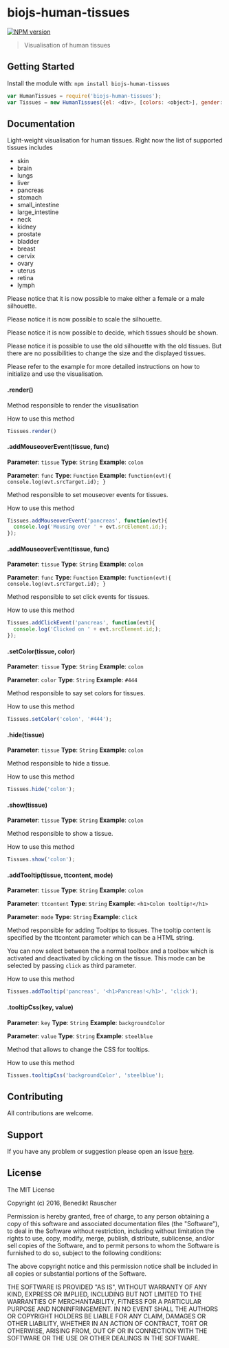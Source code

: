 # biojs-human-tissues

[![NPM version](http://img.shields.io/npm/v/biojs-human-tissues.svg)](https://www.npmjs.org/package/biojs-human-tissues)

> Visualisation of human tissues

## Getting Started
Install the module with: `npm install biojs-human-tissues`

```javascript
var HumanTissues = require('biojs-human-tissues');
var Tissues = new HumanTissues({el: <div>, [colors: <object>], gender: string, width: string, tissuesShown: StringArray})
```

## Documentation

Light-weight visualisation for human tissues. Right now the list of supported tissues includes

* skin
* brain
* lungs
* liver
* pancreas
* stomach
* small_intestine
* large_intestine
* neck
* kidney
* prostate
* bladder
* breast
* cervix
* ovary
* uterus
* retina
* lymph

Please notice that it is now possible to make either a female or a male silhouette.

Please notice it is now possible to scale the silhouette.

Please notice it is now possible to decide, which tissues should be shown.

Please notice it is possible to use the old silhouette with the old tissues. But there are no possibilities to change the size and the displayed tissues.

Please refer to the example for more detailed instructions on how to initialize and use the visualisation.

#### .render()

Method responsible to render the visualisation

How to use this method

```javascript
Tissues.render()
```

#### .addMouseoverEvent(tissue, func)

**Parameter**: `tissue`
**Type**: `String`
**Example**: `colon`

**Parameter**: `func`
**Type**: `Function`
**Example**: `function(evt){ console.log(evt.srcTarget.id); }`

Method responsible to set mouseover events for tissues.

How to use this method

```javascript
Tissues.addMouseoverEvent('pancreas', function(evt){
  console.log('Mousing over ' + evt.srcElement.id;);
});
```

#### .addMouseoverEvent(tissue, func)

**Parameter**: `tissue`
**Type**: `String`
**Example**: `colon`

**Parameter**: `func`
**Type**: `Function`
**Example**: `function(evt){ console.log(evt.srcTarget.id); }`

Method responsible to set click events for tissues.

How to use this method

```javascript
Tissues.addClickEvent('pancreas', function(evt){
  console.log('Clicked on ' + evt.srcElement.id;);
});
```

#### .setColor(tissue, color)

**Parameter**: `tissue`
**Type**: `String`
**Example**: `colon`

**Parameter**: `color`
**Type**: `String`
**Example**: `#444`

Method responsible to say set colors for tissues.

How to use this method

```javascript
Tissues.setColor('colon', '#444');
```

#### .hide(tissue)

**Parameter**: `tissue`
**Type**: `String`
**Example**: `colon`

Method responsible to hide a tissue.

How to use this method

```javascript
Tissues.hide('colon');
```

#### .show(tissue)

**Parameter**: `tissue`
**Type**: `String`
**Example**: `colon`

Method responsible to show a tissue.

How to use this method

```javascript
Tissues.show('colon');
```

#### .addTooltip(tissue, ttcontent, mode)

**Parameter**: `tissue`
**Type**: `String`
**Example**: `colon`

**Parameter**: `ttcontent`
**Type**: `String`
**Example**: `<h1>Colon tooltip!</h1>`

**Parameter**: `mode`
**Type**: `String`
**Example**: `click`

Method responsible for adding Tooltips to tissues. The tooltip content is specified by the ttcontent parameter which can be a HTML string.

You can now select between the a normal toolbox and a toolbox which is activated and deactivated by clicking on the tissue. This mode can be selected by passing `click` as third parameter.

How to use this method

```javascript
Tissues.addTooltip('pancreas', '<h1>Pancreas!</h1>', 'click');
```

#### .tooltipCss(key, value)

**Parameter**: `key`
**Type**: `String`
**Example**: `backgroundColor`

**Parameter**: `value`
**Type**: `String`
**Example**: `steelblue`

Method that allows to change the CSS for tooltips.

How to use this method

```javascript
Tissues.tooltipCss('backgroundColor', 'steelblue');
```

## Contributing

All contributions are welcome.

## Support

If you have any problem or suggestion please open an issue [here](https://github.com/bene200/biojs-human-tissues/issues).

## License

The MIT License

Copyright (c) 2016, Benedikt Rauscher

Permission is hereby granted, free of charge, to any person
obtaining a copy of this software and associated documentation
files (the "Software"), to deal in the Software without
restriction, including without limitation the rights to use,
copy, modify, merge, publish, distribute, sublicense, and/or sell
copies of the Software, and to permit persons to whom the
Software is furnished to do so, subject to the following
conditions:

The above copyright notice and this permission notice shall be
included in all copies or substantial portions of the Software.

THE SOFTWARE IS PROVIDED "AS IS", WITHOUT WARRANTY OF ANY KIND,
EXPRESS OR IMPLIED, INCLUDING BUT NOT LIMITED TO THE WARRANTIES
OF MERCHANTABILITY, FITNESS FOR A PARTICULAR PURPOSE AND
NONINFRINGEMENT. IN NO EVENT SHALL THE AUTHORS OR COPYRIGHT
HOLDERS BE LIABLE FOR ANY CLAIM, DAMAGES OR OTHER LIABILITY,
WHETHER IN AN ACTION OF CONTRACT, TORT OR OTHERWISE, ARISING
FROM, OUT OF OR IN CONNECTION WITH THE SOFTWARE OR THE USE OR
OTHER DEALINGS IN THE SOFTWARE.
